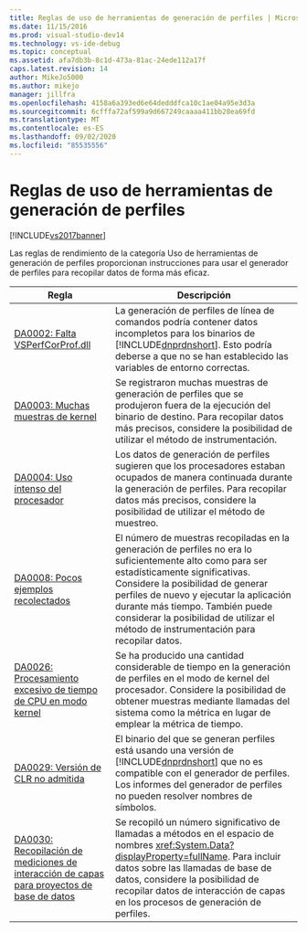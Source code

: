 ```yaml
---
title: Reglas de uso de herramientas de generación de perfiles | Microsoft Docs
ms.date: 11/15/2016
ms.prod: visual-studio-dev14
ms.technology: vs-ide-debug
ms.topic: conceptual
ms.assetid: afa7db3b-8c1d-473a-81ac-24ede112a17f
caps.latest.revision: 14
author: MikeJo5000
ms.author: mikejo
manager: jillfra
ms.openlocfilehash: 4158a6a393ed6e64dedddfca10c1ae04a95e3d3a
ms.sourcegitcommit: 6cfffa72af599a9d667249caaaa411bb28ea69fd
ms.translationtype: MT
ms.contentlocale: es-ES
ms.lasthandoff: 09/02/2020
ms.locfileid: "85535556"
---
```

# <a name="profiling-tools-usage-rules"></a>Reglas de uso de herramientas de generación de perfiles
[!INCLUDE[vs2017banner](../includes/vs2017banner.md)]

Las reglas de rendimiento de la categoría Uso de herramientas de generación de perfiles proporcionan instrucciones para usar el generador de perfiles para recopilar datos de forma más eficaz.  
  
|Regla|Descripción|  
|-|-|  
|[DA0002: Falta VSPerfCorProf.dll](../profiling/da0002-vsperfcorprof-dll-is-missing.md)|La generación de perfiles de línea de comandos podría contener datos incompletos para los binarios de [!INCLUDE[dnprdnshort](../includes/dnprdnshort-md.md)]. Esto podría deberse a que no se han establecido las variables de entorno correctas.|  
|[DA0003: Muchas muestras de kernel](../profiling/da0003-many-kernel-samples.md)|Se registraron muchas muestras de generación de perfiles que se produjeron fuera de la ejecución del binario de destino. Para recopilar datos más precisos, considere la posibilidad de utilizar el método de instrumentación.|  
|[DA0004: Uso intenso del procesador](../profiling/da0004-high-processor-usage.md)|Los datos de generación de perfiles sugieren que los procesadores estaban ocupados de manera continuada durante la generación de perfiles. Para recopilar datos más precisos, considere la posibilidad de utilizar el método de muestreo.|  
|[DA0008: Pocos ejemplos recolectados](../profiling/da0008-few-samples-collected.md)|El número de muestras recopiladas en la generación de perfiles no era lo suficientemente alto como para ser estadísticamente significativas. Considere la posibilidad de generar perfiles de nuevo y ejecutar la aplicación durante más tiempo. También puede considerar la posibilidad de utilizar el método de instrumentación para recopilar datos.|  
|[DA0026: Procesamiento excesivo de tiempo de CPU en modo kernel](../profiling/da0026-excessive-kernel-cpu-time-processing.md)|Se ha producido una cantidad considerable de tiempo en la generación de perfiles en el modo de kernel del procesador. Considere la posibilidad de obtener muestras mediante llamadas del sistema como la métrica en lugar de emplear la métrica de tiempo.|  
|[DA0029: Versión de CLR no admitida](../profiling/da0029-unsupported-clr-version.md)|El binario del que se generan perfiles está usando una versión de [!INCLUDE[dnprdnshort](../includes/dnprdnshort-md.md)] que no es compatible con el generador de perfiles. Los informes del generador de perfiles no pueden resolver nombres de símbolos.|  
|[DA0030: Recopilación de mediciones de interacción de capas para proyectos de base de datos](../profiling/da0030-gather-tier-interaction-measurements-for-database-projects.md)|Se recopiló un número significativo de llamadas a métodos en el espacio de nombres <xref:System.Data?displayProperty=fullName>. Para incluir datos sobre las llamadas de base de datos, considere la posibilidad de recopilar datos de interacción de capas en los procesos de generación de perfiles.|
